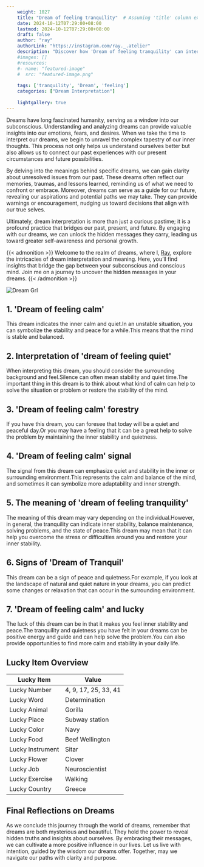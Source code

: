 ```yaml
---
    weight: 1027
    title: "Dream of feeling tranquility"  # Assuming 'title' column exists
    date: 2024-10-12T07:29:00+08:00
    lastmod: 2024-10-12T07:29:00+08:00
    draft: false
    author: "ray"
    authorLink: "https://instagram.com/ray._.atelier"
    description: "Discover how 'Dream of feeling tranquility' can interpret your future and uncover its significant meanings in your life."
    #images: []
    #resources:
    #- name: "featured-image"
    #  src: "featured-image.png"
    
    tags: ['tranquility', 'Dream', 'feeling']
    categories: ["Dream Interpretation"]
    
    lightgallery: true
---
```

    
Dreams have long fascinated humanity, serving as a window into our subconscious. Understanding and analyzing dreams can provide valuable insights into our emotions, fears, and desires. When we take the time to interpret our dreams, we begin to unravel the complex tapestry of our inner thoughts. This process not only helps us understand ourselves better but also allows us to connect our past experiences with our present circumstances and future possibilities.

By delving into the meanings behind specific dreams, we can gain clarity about unresolved issues from our past. These dreams often reflect our memories, traumas, and lessons learned, reminding us of what we need to confront or embrace. Moreover, dreams can serve as a guide for our future, revealing our aspirations and potential paths we may take. They can provide warnings or encouragement, nudging us toward decisions that align with our true selves.

Ultimately, dream interpretation is more than just a curious pastime; it is a profound practice that bridges our past, present, and future. By engaging with our dreams, we can unlock the hidden messages they carry, leading us toward greater self-awareness and personal growth.

{{< admonition >}}
Welcome to the realm of dreams, where I, [Ray](https://instagram.com/ray._.atelier), explore the intricacies of dream interpretation and meaning. Here, you’ll find insights that bridge the gap between your subconscious and conscious mind. Join me on a journey to uncover the hidden messages in your dreams.
{{< /admonition >}}

![Dream Grl](https://cdn.pixabay.com/photo/2017/11/02/03/35/gothic-2910057_1280.jpg "Dream Grl")

## 1. 'Dream of feeling calm'
This dream indicates the inner calm and quiet.In an unstable situation, you can symbolize the stability and peace for a while.This means that the mind is stable and balanced.

## 2. Interpretation of 'dream of feeling quiet'
When interpreting this dream, you should consider the surrounding background and feel.Silence can often mean stability and quiet time.The important thing in this dream is to think about what kind of calm can help to solve the situation or problem or restore the stability of the mind.

## 3. 'Dream of feeling calm' forestry
If you have this dream, you can foresee that today will be a quiet and peaceful day.Or you may have a feeling that it can be a great help to solve the problem by maintaining the inner stability and quietness.

## 4. 'Dream of feeling calm' signal
The signal from this dream can emphasize quiet and stability in the inner or surrounding environment.This represents the calm and balance of the mind, and sometimes it can symbolize more adaptability and inner strength.

## 5. The meaning of 'dream of feeling tranquility'
The meaning of this dream may vary depending on the individual.However, in general, the tranquility can indicate inner stability, balance maintenance, solving problems, and the state of peace.This dream may mean that it can help you overcome the stress or difficulties around you and restore your inner stability.

## 6. Signs of 'Dream of Tranquil'
This dream can be a sign of peace and quietness.For example, if you look at the landscape of natural and quiet nature in your dreams, you can predict some changes or relaxation that can occur in the surrounding environment.

## 7. 'Dream of feeling calm' and lucky
The luck of this dream can be in that it makes you feel inner stability and peace.The tranquility and quietness you have felt in your dreams can be positive energy and guide and can help solve the problem.You can also provide opportunities to find more calm and stability in your daily life.

## Lucky Item Overview
| Lucky Item          | Value              |
|---------------|--------------------|
| Lucky Number        | 4, 9, 17, 25, 33, 41  |
| Lucky Word          | Determination |
| Lucky Animal        | Gorilla |
| Lucky Place         | Subway station     |
| Lucky Color         | Navy     |
| Lucky Food          | Beef Wellington      |
| Lucky Instrument    | Sitar |
| Lucky Flower        | Clover    |
| Lucky Job           | Neuroscientist       |
| Lucky Exercise      | Walking  |
| Lucky Country       | Greece    |


##  Final Reflections on Dreams

As we conclude this journey through the world of dreams, remember that dreams are both mysterious and beautiful. They hold the power to reveal hidden truths and insights about ourselves. By embracing their messages, we can cultivate a more positive influence in our lives. Let us live with intention, guided by the wisdom our dreams offer. Together, may we navigate our paths with clarity and purpose.

